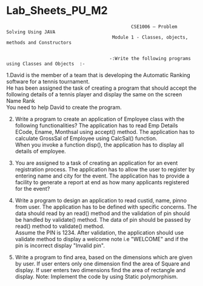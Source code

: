 # Lab_Sheets_PU_M2

                                                  CSE1006 – Problem Solving Using JAVA
                                           Module 1 - Classes, objects, methods and Constructors     

     
                                          -:Write the following programs using Classes and Objects  :-

1.David is the member of a team that is developing the Automatic Ranking software for a tennis tournament.   
He has been assigned the task of creating a program that should accept the following details of a tennis player and display the same on the screen   Name Rank  
You need to help David to create the program.  




2. Write a program to create an application of Employee class with the following functionalities?
 The application has to read Emp Details ECode, Ename, Monthsal using accept() method. 
 The application has to calculate GrossSal of Employee using CalcSal() function.   
 When you invoke a function disp(), the application has to display all details of employee.       
 
3. You are assigned to a task of creating an application for an event registration process. 
The application has to allow the user to register by entering name and city for the event. 
The application has to provide a facility to generate a report at end as how many applicants registered for the event?



4. Write a program to design an application to read custid, name, pinno from user. The application has to be defined with specific concerns. The data should read by an read() method and the validation of pin should be handled by validate() method. The data of pin should be passed by read() method to validate() method.  
Assume the PIN is 1234. After validation, the application should use validate method to display a welcome note i.e "WELCOME" and if the pin is incorrect display "Invalid pin".


5. Write a program to find area, based on the dimensions which are given by user. 
If user enters only one dimension find the area of Square and display. 
If user enters two dimensions find the area of rectangle and display. 
Note: Implement the code by using Static polymorphism. 
